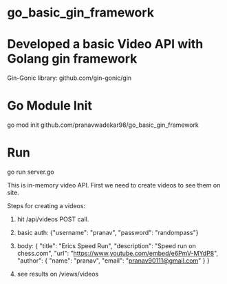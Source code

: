 # go_basic_gin_framework

# Developed a basic Video API with Golang gin framework

Gin-Gonic library: github.com/gin-gonic/gin

# Go Module Init

go mod init github.com/pranavwadekar98/go_basic_gin_framework


# Run

go run server.go

This is in-memory video API. First we need to create videos to see them on site.

Steps for creating a videos:

1. hit /api/videos POST call.
2. basic auth: {"username": "pranav", "password": "randompass"}
4. body: {
    "title": "Erics Speed Run",
    "description": "Speed run on chess.com",
    "url": "https://www.youtube.com/embed/e6PmV-MYdP8",
    "author": {
        "name": "pranav",
        "email": "pranav90111@gmail.com"
    }
}

5. see results on /views/videos
